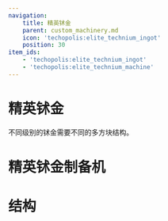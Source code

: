 ```yaml
---
navigation:
    title: 精英𬬸金
    parent: custom_machinery.md
    icon: 'techopolis:elite_technium_ingot'
    position: 30
item_ids:
    - 'techopolis:elite_technium_ingot'
    - 'techopolis:elite_technium_machine'
---
```

# 精英𬬸金

不同级别的𬬸金需要不同的多方块结构。

<ItemImage id="techopolis:elite_technium_ingot" />

# 精英𬬸金制备机

<Recipe id="techopolis:elite_technium_machine_cm" />


# 结构

<GameScene zoom="3" interactive={true}>
  <ImportStructure src="../assets/structures/custom_machinery/elite_technium_machine.nbt" />
</GameScene>

